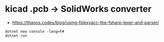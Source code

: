 # kicad .pcb -> SolidWorks converter

- https://thanos.codes/blog/using-fslexyacc-the-fsharp-lexer-and-parser/


```shell
dotnet new console -lang=F#
dotnet run
```
